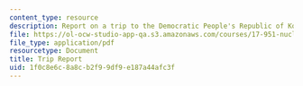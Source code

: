 ```yaml
---
content_type: resource
description: Report on a trip to the Democratic People's Republic of Korea (DPRK).
file: https://ol-ocw-studio-app-qa.s3.amazonaws.com/courses/17-951-nuclear-weapons-in-international-politics-past-present-and-future-spring-2009/1f0c8e6c8a8cb2f99df9e187a44afc3f_MIT17_951S09_walsh_trip.pdf
file_type: application/pdf
resourcetype: Document
title: Trip Report
uid: 1f0c8e6c-8a8c-b2f9-9df9-e187a44afc3f
---
```

